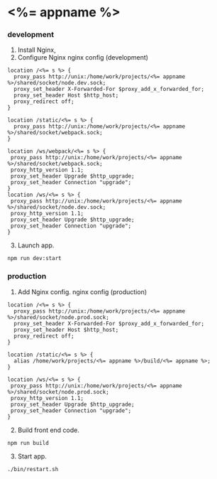 # <%= appname %>

### development

1. Install Nginx,
2. Configure Nginx
nginx config (development)
```
location /<%= s %> {
  proxy_pass http://unix:/home/work/projects/<%= appname %>/shared/socket/node.dev.sock;
  proxy_set_header X-Forwarded-For $proxy_add_x_forwarded_for;
  proxy_set_header Host $http_host;
  proxy_redirect off;
}

location /static/<%= s %> {
  proxy_pass http://unix:/home/work/projects/<%= appname %>/shared/socket/webpack.sock;
}

location /ws/webpack/<%= s %> {
 proxy_pass http://unix:/home/work/projects/<%= appname %>/shared/socket/webpack.sock;
 proxy_http_version 1.1;
 proxy_set_header Upgrade $http_upgrade;
 proxy_set_header Connection "upgrade";
}
location /ws/<%= s %> {
 proxy_pass http://unix:/home/work/projects/<%= appname %>/shared/socket/node.dev.sock;
 proxy_http_version 1.1;
 proxy_set_header Upgrade $http_upgrade;
 proxy_set_header Connection "upgrade";
}
```

3. Launch app. 
```
npm run dev:start
```

### production

1. Add Nginx config.
nginx config (production)
```
location /<%= s %> {
  proxy_pass http://unix:/home/work/projects/<%= appname %>/shared/socket/node.prod.sock;
  proxy_set_header X-Forwarded-For $proxy_add_x_forwarded_for;
  proxy_set_header Host $http_host;
  proxy_redirect off;
}

location /static/<%= s %> {
  alias /home/work/projects/<%= appname %>/build/<%= appname %>;
}

location /ws/<%= s %> {
 proxy_pass http://unix:/home/work/projects/<%= appname %>/shared/socket/node.prod.sock;
 proxy_http_version 1.1;
 proxy_set_header Upgrade $http_upgrade;
 proxy_set_header Connection "upgrade";
}
```

2. Build front end code.
```
npm run build
```

3. Start app.
```
./bin/restart.sh
```